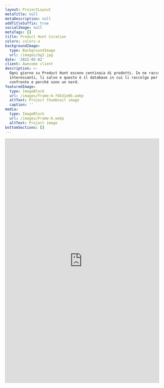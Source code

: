 ```yaml
---
layout: ProjectLayout
metaTitle: null
metaDescription: null
addTitleSuffix: true
socialImage: null
metaTags: []
title: Product Hunt Curation
colors: colors-a
backgroundImage:
  type: BackgroundImage
  url: /images/bg2.jpg
date: '2022-05-02'
client: Awesome client
description: >-
  Ogni giorno su Product Hunt escono centinaia di prodotti. Io ne raccolgo i più
  interessanti, li salvo e questo è il database in cui li raccolgo per analisi,
  confronto e perché sono un nerd.
featuredImage:
  type: ImageBlock
  url: /images/Frame-6-f4b31e0b.webp
  altText: Project thumbnail image
  caption: ''
media:
  type: ImageBlock
  url: /images/Frame-6.webp
  altText: Project image
bottomSections: []
---
```



<iframe class="airtable-embed" src="https://airtable.com/embed/shrstamXmJOpnhBU7?backgroundColor=purple&viewControls=on" frameborder="0" onmousewheel="" width="100%" height="800" style="background: transparent; border: 1px solid #ccc;"></iframe>

